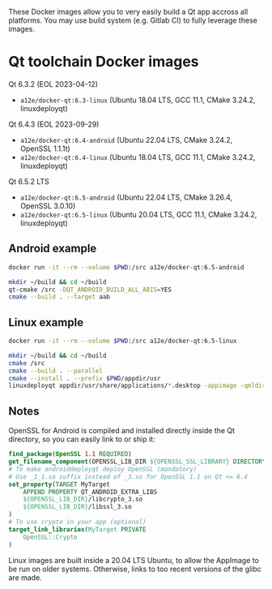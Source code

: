 These Docker images allow you to very easily build a Qt app accross all platforms. You may use build system (e.g. Gitlab CI) to fully leverage these images.

Qt toolchain Docker images
==========================

Qt 6.3.2 (EOL 2023-04-12)
* `a12e/docker-qt:6.3-linux` (Ubuntu 18.04 LTS, GCC 11.1, CMake 3.24.2, linuxdeployqt)

Qt 6.4.3 (EOL 2023-09-29)
* `a12e/docker-qt:6.4-android` (Ubuntu 22.04 LTS, CMake 3.24.2, OpenSSL 1.1.1t)
* `a12e/docker-qt:6.4-linux` (Ubuntu 18.04 LTS, GCC 11.1, CMake 3.24.2, linuxdeployqt)

Qt 6.5.2 LTS
* `a12e/docker-qt:6.5-android` (Ubuntu 22.04 LTS, CMake 3.26.4, OpenSSL 3.0.10)
* `a12e/docker-qt:6.5-linux` (Ubuntu 20.04 LTS, GCC 11.1, CMake 3.24.2, linuxdeployqt)

Android example
---------------

```sh
docker run -it --rm --volume $PWD:/src a12e/docker-qt:6.5-android
```

```sh
mkdir ~/build && cd ~/build
qt-cmake /src -DQT_ANDROID_BUILD_ALL_ABIS=YES
cmake --build . --target aab
```

Linux example
-------------

```sh
docker run -it --rm --volume $PWD:/src a12e/docker-qt:6.5-linux
```

```sh
mkdir ~/build && cd ~/build
cmake /src
cmake --build . --parallel
cmake --install . --prefix $PWD/appdir/usr
linuxdeployqt appdir/usr/share/applications/*.desktop -appimage -qmldir=/src/resources/ -extra-plugins=platforms
```

Notes
-----

OpenSSL for Android is compiled and installed directly inside the Qt directory, so you can easily link to or ship it:
```cmake
find_package(OpenSSL 1.1 REQUIRED)
get_filename_component(OPENSSL_LIB_DIR ${OPENSSL_SSL_LIBRARY} DIRECTORY)
# To make androiddeployqt deploy OpenSSL (mandatory)
# Use _1_1.so suffix instead of _3.so for OpenSSL 1.1 on Qt <= 6.4
set_property(TARGET MyTarget
    APPEND PROPERTY QT_ANDROID_EXTRA_LIBS
    ${OPENSSL_LIB_DIR}/libcrypto_3.so
    ${OPENSSL_LIB_DIR}/libssl_3.so
)
# To use crypto in your app (optional)
target_link_libraries(MyTarget PRIVATE
    OpenSSL::Crypto
)
```

Linux images are built inside a 20.04 LTS Ubuntu, to allow the AppImage to be run on older systems. Otherwise, links to too recent versions of the glibc are made.

